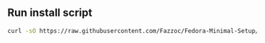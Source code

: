 ## Run install script
```Bash
curl -sO https://raw.githubusercontent.com/Fazzoc/Fedora-Minimal-Setup/main/setup && run0 sh setup
```
